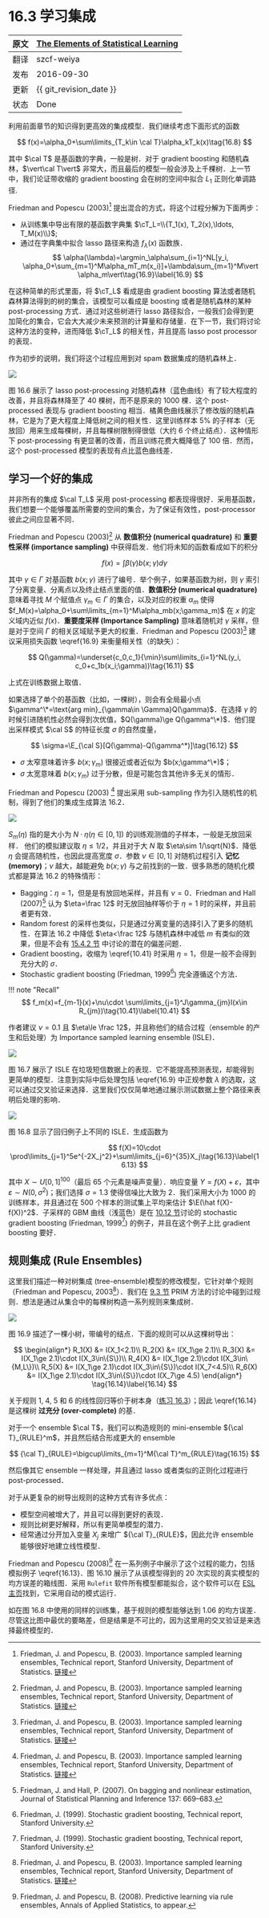 # 16.3 学习集成

| 原文   | [The Elements of Statistical Learning](https://esl.hohoweiya.xyz/book/The%20Elements%20of%20Statistical%20Learning.pdf#page=635) |
| ---- | ---------------------------------------- |
| 翻译   | szcf-weiya                               |
| 发布 | 2016-09-30 |
| 更新 | {{ git_revision_date }} |
|状态|Done|

利用前面章节的知识得到更高效的集成模型．我们继续考虑下面形式的函数

$$
f(x)=\alpha_0+\sum\limits_{T_k\in \cal T}\alpha_kT_k(x)\tag{16.8}
$$

其中 $\cal T$ 是基函数的字典，一般是树．对于 gradient boosting 和随机森林，$\vert\cal T\vert$ 非常大，而且最后的模型一般会涉及上千棵树．上一节中，我们论证带收缩的 gradient boosting 会在树的空间中拟合 $L_1$ 正则化单调路径. 

Friedman and Popescu (2003)[^1] 提出混合的方式，将这个过程分解为下面两步：

- 从训练集中导出有限的基函数字典集 $\cT_L=\\{T_1(x), T_2(x),\ldots, T_M(x)\\}$;
- 通过在字典集中拟合 lasso 路径来构造 $f_\lambda(x)$ 函数族．
$$
\alpha(\lambda)=\argmin_\alpha\sum_{i=1}^NL[y_i, \alpha_0+\sum_{m=1}^M\alpha_mT_m(x_i)]+\lambda\sum_{m=1}^M\vert \alpha_m\vert\tag{16.9}\label{16.9}
$$

在这种简单的形式里面，将 $\cT_L$ 看成是由 gradient boosting 算法或者随机森林算法得到的树的集合，该模型可以看成是 boosting 或者是随机森林的某种 post-processing 方式．通过对这些树进行 lasso 路径拟合，一般我们会得到更加简化的集合，它会大大减少未来预测的计算量和存储量．在下一节，我们将讨论这种方法的变种，进而降低 $\cT_L$ 的相关性，并且提高 lasso post processor 的表现．

作为初步的说明，我们将这个过程应用到对 spam 数据集成的随机森林上．

![](../img/16/fig16.6.png)

图 16.6 展示了 lasso post-processing 对随机森林（蓝色曲线）有了较大程度的改善，并且将森林降至了 $40$ 棵树，而不是原来的 $1000$ 棵．这个 post-processed 表现与 gradient boosting 相当．橘黄色曲线展示了修改版的随机森林，它是为了更大程度上降低树之间的相关性．这里训练样本 $5\%$ 的子样本（无放回）用来生成每棵树，并且每棵树限制得很低（大约 6 个终止结点）．这种情形下 post-processing 有更显著的改善，而且训练花费大概降低了 $100$ 倍．然而，这个 post-processed 模型的表现有点比蓝色曲线差．

## 学习一个好的集成

并非所有的集成 $\cal T_L$ 采用 post-processing 都表现得很好．采用基函数，我们想要一个能够覆盖所需要的空间的集合，为了保证有效性，post-processor 彼此之间应显著不同．

Friedman and Popescu (2003)[^1] 从 **数值积分 (numerical quadrature)** 和 **重要性采样 (importance sampling)** 中获得启发．他们将未知的函数看成如下的积分

$$
f(x)=\int\beta(\gamma)b(x;\gamma)d\gamma\tag{16.10}
$$

其中 $\gamma\in \Gamma$ 对基函数 $b(x;\gamma)$ 进行了编号．举个例子，如果基函数为树，则 $\gamma$ 索引了分离变量、分离点以及终止结点里面的值．**数值积分 (numerical quadrature)** 意味着寻找 $M$ 个赋值点 $\gamma_m\in\Gamma$ 的集合，以及对应的权重 $\alpha_m$ 使得 $f_M(x)=\alpha_0+\sum\limits_{m=1}^M\alpha_mb(x;\gamma_m)$ 在 $x$ 的定义域内近似 $f(x)$．**重要度采样 (Importance Sampling)** 意味着随机对 $\gamma$ 采样，但是对于空间 $\Gamma$ 的相关区域赋予更大的权重．Friedman and Popescu (2003)[^1] 建议采用损失函数 \eqref{16.9} 来衡量相关性（的缺失）：

$$
Q(\gamma)=\underset{c_0,c_1}{\min}\sum\limits_{i=1}^NL(y_i, c_0+c_1b(x_i;\gamma))\tag{16.11}
$$

上式在训练数据上取值．

如果选择了单个的基函数（比如，一棵树），则会有全局最小点 $\gamma^\*=\text{arg min}_{\gamma\in \Gamma}Q(\gamma)$．在选择 $\gamma$ 的时候引进随机性必然会得到次优值，$Q(\gamma)\ge Q(\gamma^\*)$．他们提出采样模式 $\cal S$ 的特征长度 $\sigma$ 的自然度量，

$$
\sigma=\E_{\cal S}[Q(\gamma)-Q(\gamma^*)]\tag{16.12}
$$

- $\sigma$ 太窄意味着许多 $b(x;\gamma_m)$ 很接近或者近似为 $b(x;\gamma^\*)$；
- $\sigma$ 太宽意味着 $b(x;\gamma_m)$ 过于分散，但是可能包含其他许多无关的情形．

Friedman and Popescu (2003) [^1] 提出采用 sub-sampling 作为引入随机性的机制，得到了他们的集成生成算法 16.2．


![](../img/16/alg16.2.png)

$S_m(\eta)$ 指的是大小为 $N\cdot \eta (\eta\in [0, 1])$ 的训练观测值的子样本，一般是无放回采样． 他们的模拟建议取 $\eta\le 1/2$，并且对于大 $N$ 取 $\eta\sim 1/\sqrt{N}$．降低 $\eta$ 会提高随机性，也因此提高宽度 $\sigma$．参数 $\nu\in[0, 1]$ 对随机过程引入 **记忆 (memory)**；$\nu$ 越大，越能避免 $b(x;\gamma)$ 与之前找到的一致．很多熟悉的随机化模式都是算法 16.2 的特殊情形：

- Bagging：$\eta=1$，但是是有放回地采样，并且有 $\nu=0$．Friedman and Hall (2007)[^2] 认为 $\eta=\frac 12$ 时无放回抽样等价于 $\eta=1$ 时的采样，并且前者更有效．
- Random forest 的采样也类似，只是通过分离变量的选择引入了更多的随机性．在算法 16.2 中降低 $\eta<\frac 12$ 与随机森林中减低 $m$ 有类似的效果，但是不会有 [15.4.2 节](/15-Random-Forests/15.4-Analysis-of-Random-Forests/index.html) 中讨论的潜在的偏差问题．
- Gradient boosting，收缩为 \eqref{10.41} 时采用 $\eta=1$，但是一般不会得到充分大的 $\sigma$．
- Stochastic gradient boosting (Friedman, 1999[^3]) 完全遵循这个方法．

!!! note "Recall"
    $$
    f_m(x)=f_{m-1}(x)+\nu\cdot \sum\limits_{j=1}^J\gamma_{jm}I(x\in R_{jm})\tag{10.41}\label{10.41}
    $$

作者建议 $\nu=0.1$ 且 $\eta\le \frac 12$，并且称他们的结合过程（ensemble 的产生和后处理）为 Importance sampled learning ensemble (ISLE)．

![](../img/16/fig16.7.png)

图 16.7 展示了 ISLE 在垃圾短信数据上的表现．它不能提高预测表现，却能得到更简单的模型．注意到实际中后处理包括 \eqref{16.9} 中正规参数 $\lambda$ 的选取，这可以通过交叉验证来选择．这里我们仅仅简单地通过展示测试数据上整个路径来表明后处理的影响．

![](../img/16/fig16.8.png)

图 16.8 显示了回归例子上不同的 ISLE．生成函数为

$$
f(X)=10\cdot \prod\limits_{j=1}^5e^{-2X_j^2}+\sum\limits_{j=6}^{35}X_j\tag{16.13}\label{16.13}
$$

其中 $X\sim U[0,1]^{100}$（最后 65 个元素是噪声变量）．响应变量 $Y=f(X)+\varepsilon$，其中 $\varepsilon\sim N(0,\sigma^2)$；我们选择 $\sigma=1.3$ 使得信噪比大致为 2．我们采用大小为 1000 的训练样本，并且通过在 500 个样本的测试集上平均来估计 $\E(\hat f(X)-f(X))^2$．子采样的 GBM 曲线（浅蓝色）是在 [10.12 节](/10-Boosting-and-Additive-Trees/10.12-Regularization/index.html)讨论的 stochastic gradient boosting (Friedman, 1999[^3]) 的例子，并且在这个例子上比 gradient boosting 要好．

## 规则集成 (Rule Ensembles)

这里我们描述一种对树集成 (tree-ensemble)模型的修改模型，它针对单个规则（Friedman and Popescu, 2003[^1]）．我们在 [9.3 节]() PRIM 方法的讨论中碰到过规则．想法是通过从集合中的每棵树构造一系列规则来集成树．

![](../img/16/fig16.9.png)

图 16.9 描述了一棵小树，带编号的结点．下面的规则可以从这棵树导出：

$$
\begin{align*}
R_1(X) &= I(X_1<2.1)\\
R_2(X) &= I(X_1\ge 2.1)\\
R_3(X) &= I(X_1\ge 2.1)\cdot I(X_3\in\{S\})\\
R_4(X) &= I(X_1\ge 2.1)\cdot I(X_3\in\{M,L\})\\
R_5(X) &= I(X_1\ge 2.1)\cdot I(X_3\in\{S\})\cdot I(X_7<4.5)\\
R_6(X) &= I(X_1\ge 2.1)\cdot I(X_3\in\{S\})\cdot I(X_7\ge 4.5)
\end{align*}
\tag{16.14}\label{16.14}
$$

关于规则 1, 4, 5 和 6 的线性回归等价于树本身（[练习 16.3](https://github.com/szcf-weiya/ESL-CN/issues/189)）；因此 \eqref{16.14} 是这棵树 **过充分 (over-complete)** 的基．

对于一个 ensemble $\cal T$，我们可以构造规则的 mini-ensemble ${\cal T}_{RULE}^m$，并且然后结合形成更大的 ensemble

$$
{\cal T}_{RULE}=\bigcup\limits_{m=1}^M{\cal T}^m_{RULE}\tag{16.15}
$$

然后像其它 ensemble 一样处理，并且通过 lasso 或者类似的正则化过程进行 post-processed．

对于从更复杂的树导出规则的这种方式有许多优点：

- 模型空间被增大了，并且可以得到更好的表现．
- 规则比树更好解释，所以有更简单模型的潜力．
- 经常通过分开加入变量 $X_j$ 来增广 ${\cal T}_{RULE}$，因此允许 ensemble 能够很好地建立线性模型．

Friedman and Popescu (2008)[^4] 在一系列例子中展示了这个过程的能力，包括模拟例子 \eqref{16.13}．图 16.10 展示了从该模型得到的 20 次实现的真实模型的均方误差的箱线图．采用 `Rulefit` 软件所有模型都能拟合，这个软件可以在 [ESL 主页](https://web.stanford.edu/~hastie/ElemStatLearn/)找到，它采用自动的模式运行．

如在图 16.8 中使用的同样的训练集，基于规则的模型能够达到 1.06 的均方误差．尽管这比图中最优的要略差，但是结果是不可比的，因为这里用的交叉验证是来选择最终模型的．

[^1]: Friedman, J. and Popescu, B. (2003). Importance sampled learning ensembles, Technical report, Stanford University, Department of Statistics. [链接](https://pdfs.semanticscholar.org/966f/fe536f84efd15c1379dad9adffe90b20676f.pdf)
[^2]: Friedman, J. and Hall, P. (2007). On bagging and nonlinear estimation, Journal of Statistical Planning and Inference 137: 669–683.
[^3]: Friedman, J. (1999). Stochastic gradient boosting, Technical report, Stanford University.
[^4]: Friedman, J. and Popescu, B. (2008). Predictive learning via rule ensembles, Annals of Applied Statistics, to appear.